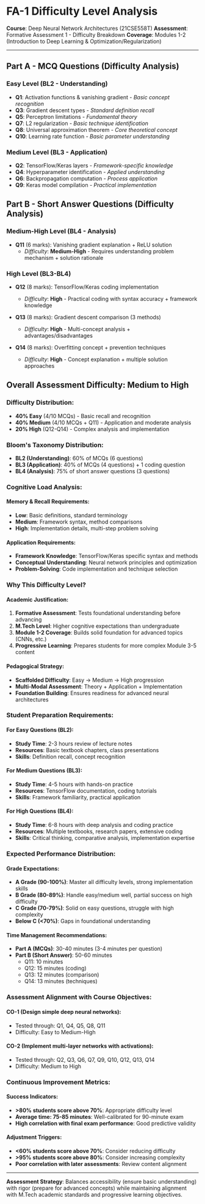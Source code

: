 # FA-1 Difficulty Level Analysis
**Course**: Deep Neural Network Architectures (21CSE558T)
**Assessment**: Formative Assessment 1 - Difficulty Breakdown
**Coverage**: Modules 1-2 (Introduction to Deep Learning & Optimization/Regularization)

---

## **Part A - MCQ Questions (Difficulty Analysis)**

### **Easy Level (BL2 - Understanding)**
- **Q1**: Activation functions & vanishing gradient - *Basic concept recognition*
- **Q3**: Gradient descent types - *Standard definition recall*
- **Q5**: Perceptron limitations - *Fundamental theory*
- **Q7**: L2 regularization - *Basic technique identification*
- **Q8**: Universal approximation theorem - *Core theoretical concept*
- **Q10**: Learning rate function - *Basic parameter understanding*

### **Medium Level (BL3 - Application)**
- **Q2**: TensorFlow/Keras layers - *Framework-specific knowledge*
- **Q4**: Hyperparameter identification - *Applied understanding*
- **Q6**: Backpropagation computation - *Process application*
- **Q9**: Keras model compilation - *Practical implementation*

## **Part B - Short Answer Questions (Difficulty Analysis)**

### **Medium-High Level (BL4 - Analysis)**
- **Q11** (6 marks): Vanishing gradient explanation + ReLU solution
  - *Difficulty*: **Medium-High** - Requires understanding problem mechanism + solution rationale

### **High Level (BL3-BL4)**
- **Q12** (8 marks): TensorFlow/Keras coding implementation
  - *Difficulty*: **High** - Practical coding with syntax accuracy + framework knowledge

- **Q13** (8 marks): Gradient descent comparison (3 methods)
  - *Difficulty*: **High** - Multi-concept analysis + advantages/disadvantages

- **Q14** (8 marks): Overfitting concept + prevention techniques
  - *Difficulty*: **High** - Concept explanation + multiple solution approaches

## **Overall Assessment Difficulty: Medium to High**

### **Difficulty Distribution:**
- **40% Easy** (4/10 MCQs) - Basic recall and recognition
- **40% Medium** (4/10 MCQs + Q11) - Application and moderate analysis
- **20% High** (Q12-Q14) - Complex analysis and implementation

### **Bloom's Taxonomy Distribution:**
- **BL2 (Understanding)**: 60% of MCQs (6 questions)
- **BL3 (Application)**: 40% of MCQs (4 questions) + 1 coding question
- **BL4 (Analysis)**: 75% of short answer questions (3 questions)

### **Cognitive Load Analysis:**

#### **Memory & Recall Requirements:**
- **Low**: Basic definitions, standard terminology
- **Medium**: Framework syntax, method comparisons
- **High**: Implementation details, multi-step problem solving

#### **Application Requirements:**
- **Framework Knowledge**: TensorFlow/Keras specific syntax and methods
- **Conceptual Understanding**: Neural network principles and optimization
- **Problem-Solving**: Code implementation and technique selection

### **Why This Difficulty Level?**

#### **Academic Justification:**
1. **Formative Assessment**: Tests foundational understanding before advancing
2. **M.Tech Level**: Higher cognitive expectations than undergraduate
3. **Module 1-2 Coverage**: Builds solid foundation for advanced topics (CNNs, etc.)
4. **Progressive Learning**: Prepares students for more complex Module 3-5 content

#### **Pedagogical Strategy:**
- **Scaffolded Difficulty**: Easy → Medium → High progression
- **Multi-Modal Assessment**: Theory + Application + Implementation
- **Foundation Building**: Ensures readiness for advanced neural architectures

### **Student Preparation Requirements:**

#### **For Easy Questions (BL2):**
- **Study Time**: 2-3 hours review of lecture notes
- **Resources**: Basic textbook chapters, class presentations
- **Skills**: Definition recall, concept recognition

#### **For Medium Questions (BL3):**
- **Study Time**: 4-5 hours with hands-on practice
- **Resources**: TensorFlow documentation, coding tutorials
- **Skills**: Framework familiarity, practical application

#### **For High Questions (BL4):**
- **Study Time**: 6-8 hours with deep analysis and coding practice
- **Resources**: Multiple textbooks, research papers, extensive coding
- **Skills**: Critical thinking, comparative analysis, implementation expertise

### **Expected Performance Distribution:**

#### **Grade Expectations:**
- **A Grade (90-100%)**: Master all difficulty levels, strong implementation skills
- **B Grade (80-89%)**: Handle easy/medium well, partial success on high difficulty
- **C Grade (70-79%)**: Solid on easy questions, struggle with high complexity
- **Below C (<70%)**: Gaps in foundational understanding

#### **Time Management Recommendations:**
- **Part A (MCQs)**: 30-40 minutes (3-4 minutes per question)
- **Part B (Short Answer)**: 50-60 minutes
  - Q11: 10 minutes
  - Q12: 15 minutes (coding)
  - Q13: 12 minutes (comparison)
  - Q14: 13 minutes (techniques)

### **Assessment Alignment with Course Objectives:**

#### **CO-1 (Design simple deep neural networks):**
- Tested through: Q1, Q4, Q5, Q8, Q11
- Difficulty: Easy to Medium-High

#### **CO-2 (Implement multi-layer networks with activations):**
- Tested through: Q2, Q3, Q6, Q7, Q9, Q10, Q12, Q13, Q14
- Difficulty: Medium to High

### **Continuous Improvement Metrics:**

#### **Success Indicators:**
- **>80% students score above 70%**: Appropriate difficulty level
- **Average time: 75-85 minutes**: Well-calibrated for 90-minute exam
- **High correlation with final exam performance**: Good predictive validity

#### **Adjustment Triggers:**
- **<60% students score above 70%**: Consider reducing difficulty
- **>95% students score above 80%**: Consider increasing complexity
- **Poor correlation with later assessments**: Review content alignment

---

**Assessment Strategy**: Balances accessibility (ensure basic understanding) with rigor (prepare for advanced concepts) while maintaining alignment with M.Tech academic standards and progressive learning objectives.